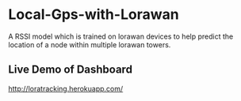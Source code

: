 # Local-Gps-with-Lorawan
A RSSI model which is trained on lorawan devices to help predict the location of a node within multiple lorawan towers.

## Live Demo of Dashboard
http://loratracking.herokuapp.com/
